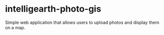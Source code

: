 # intelligearth-photo-gis
Simple web application that allows users to upload photos and display them on a map. 
